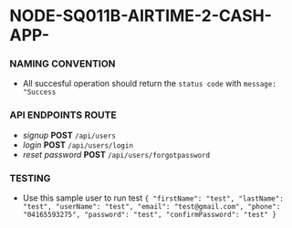 # NODE-SQ011B-AIRTIME-2-CASH-APP-

### NAMING CONVENTION

- All succesful operation should return the `status code` with `message: "Success`
### API ENDPOINTS ROUTE

- *signup* **POST** `/api/users`
- *login* **POST** `/api/users/login`
- *reset password* **POST** `/api/users/forgotpassword`

### TESTING

- Use this sample user to run test
`
{
    "firstName": "test",
    "lastName": "test",
    "userName": "test",
    "email": "test@gmail.com",
    "phone": "04165593275",
    "password": "test",
    "confirmPassword": "test"
}
`

